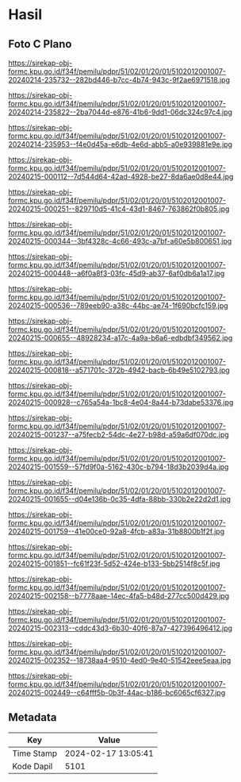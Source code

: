 # Hasil

## Foto C Plano

https://sirekap-obj-formc.kpu.go.id/f34f/pemilu/pdpr/51/02/01/20/01/5102012001007-20240214-235732--282bd446-b7cc-4b74-943c-9f2ae6971518.jpg

https://sirekap-obj-formc.kpu.go.id/f34f/pemilu/pdpr/51/02/01/20/01/5102012001007-20240214-235822--2ba7044d-e876-41b6-9dd1-06dc324c97c4.jpg

https://sirekap-obj-formc.kpu.go.id/f34f/pemilu/pdpr/51/02/01/20/01/5102012001007-20240214-235953--f4e0d45a-e6db-4e6d-abb5-a0e939881e9e.jpg

https://sirekap-obj-formc.kpu.go.id/f34f/pemilu/pdpr/51/02/01/20/01/5102012001007-20240215-000112--7d544d64-42ad-4928-be27-8da6ae0d8e44.jpg

https://sirekap-obj-formc.kpu.go.id/f34f/pemilu/pdpr/51/02/01/20/01/5102012001007-20240215-000251--829710d5-41c4-43d1-8467-763862f0b805.jpg

https://sirekap-obj-formc.kpu.go.id/f34f/pemilu/pdpr/51/02/01/20/01/5102012001007-20240215-000344--3bf4328c-4c66-493c-a7bf-a60e5b800651.jpg

https://sirekap-obj-formc.kpu.go.id/f34f/pemilu/pdpr/51/02/01/20/01/5102012001007-20240215-000448--a6f0a8f3-03fc-45d9-ab37-6af0db6a1a17.jpg

https://sirekap-obj-formc.kpu.go.id/f34f/pemilu/pdpr/51/02/01/20/01/5102012001007-20240215-000536--789eeb90-a38c-44bc-ae74-1f690bcfc159.jpg

https://sirekap-obj-formc.kpu.go.id/f34f/pemilu/pdpr/51/02/01/20/01/5102012001007-20240215-000655--48928234-a17c-4a9a-b6a6-edbdbf349562.jpg

https://sirekap-obj-formc.kpu.go.id/f34f/pemilu/pdpr/51/02/01/20/01/5102012001007-20240215-000818--a571701c-372b-4942-bacb-6b49e5102793.jpg

https://sirekap-obj-formc.kpu.go.id/f34f/pemilu/pdpr/51/02/01/20/01/5102012001007-20240215-000928--c765a54a-1bc8-4e04-8a44-b73dabe53376.jpg

https://sirekap-obj-formc.kpu.go.id/f34f/pemilu/pdpr/51/02/01/20/01/5102012001007-20240215-001237--a75fecb2-54dc-4e27-b98d-a59a6df070dc.jpg

https://sirekap-obj-formc.kpu.go.id/f34f/pemilu/pdpr/51/02/01/20/01/5102012001007-20240215-001559--57fd9f0a-5162-430c-b794-18d3b2039d4a.jpg

https://sirekap-obj-formc.kpu.go.id/f34f/pemilu/pdpr/51/02/01/20/01/5102012001007-20240215-001655--d04e136b-0c35-4dfa-88bb-330b2e22d2d1.jpg

https://sirekap-obj-formc.kpu.go.id/f34f/pemilu/pdpr/51/02/01/20/01/5102012001007-20240215-001759--41e00ce0-92a8-4fcb-a83a-31b8800b1f2f.jpg

https://sirekap-obj-formc.kpu.go.id/f34f/pemilu/pdpr/51/02/01/20/01/5102012001007-20240215-001851--fc61f23f-5d52-424e-b133-5bb2514f8c5f.jpg

https://sirekap-obj-formc.kpu.go.id/f34f/pemilu/pdpr/51/02/01/20/01/5102012001007-20240215-002158--b7778aae-14ec-4fa5-b48d-277cc500d429.jpg

https://sirekap-obj-formc.kpu.go.id/f34f/pemilu/pdpr/51/02/01/20/01/5102012001007-20240215-002313--cddc43d3-6b30-40f6-87a7-427396496412.jpg

https://sirekap-obj-formc.kpu.go.id/f34f/pemilu/pdpr/51/02/01/20/01/5102012001007-20240215-002352--18738aa4-9510-4ed0-9e40-51542eee5eaa.jpg

https://sirekap-obj-formc.kpu.go.id/f34f/pemilu/pdpr/51/02/01/20/01/5102012001007-20240215-002449--c64fff5b-0b3f-44ac-b186-bc6065cf6327.jpg


## Metadata

| Key        | Value               |
| ---------- | ------------------- |
| Time Stamp | 2024-02-17 13:05:41 |
| Kode Dapil | 5101                |



